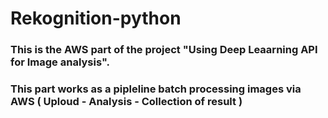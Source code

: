 # Rekognition-python
### This is the AWS part of the project "Using Deep Leaarning API for Image analysis".
### This part works as a pipleline batch processing images via AWS ( Uploud - Analysis - Collection of result )
